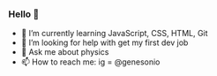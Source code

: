 ### Hello 👋

<!--
**genesonio/genesonio** is a ✨ _special_ ✨ repository because its `README.md` (this file) appears on your GitHub profile. 

Here are some ideas to get you started:
-->

- 🌱 I’m currently learning JavaScript, CSS, HTML, Git
- 🤔 I’m looking for help with get my first dev job
- 💬 Ask me about physics
- 📫 How to reach me: ig = @genesonio
